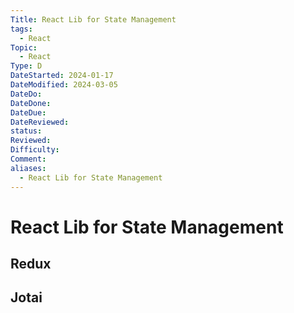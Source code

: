 ```yaml
---
Title: React Lib for State Management
tags:
  - React
Topic:
  - React
Type: D
DateStarted: 2024-01-17
DateModified: 2024-03-05
DateDo: 
DateDone: 
DateDue: 
DateReviewed: 
status: 
Reviewed: 
Difficulty: 
Comment: 
aliases:
  - React Lib for State Management
---
```


# React Lib for State Management

## Redux

## Jotai